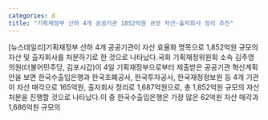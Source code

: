 ```yaml
---
categories: d
title: "기획재정부 산하 4개 공공기관 1852억원 규모 자산·출자회사 정리 추진"
---
```

[뉴스데일리]기획재정부 산하 4개 공공기관이 자산 효율화 명목으로 1,852억원 규모의 자산 및 출자회사를 처분하기로 한 것으로 나타났다.국회 기획재정위원회 소속 김주영 의원(더불어민주당, 김포시갑)이 4일 기획재정부으로부터 제출받은 공공기관 혁신계획안을 보면 한국수출입은행과 한국조폐공사, 한국투자공사, 한국재정정보원 등 4개 기관이 자산 매각으로 165억원, 출자회사 정리로 1,687억원으로, 총 1,852억원 규모의 자산 처분을 진행할 것으로 나타났다.이 중 한국수출입은행은 가장 많은 62억원 자산 매각과 1,686억원 규모의